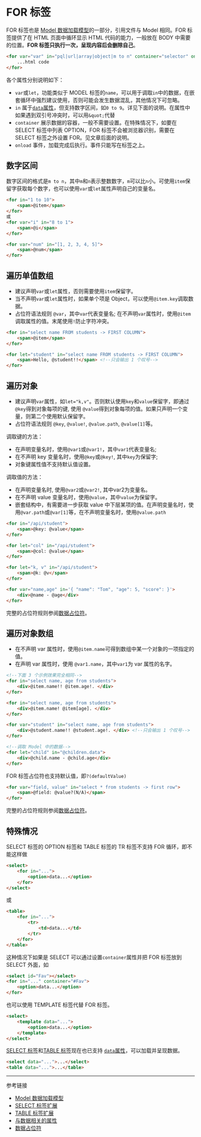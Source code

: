 # FOR 标签

FOR 标签也是 [Model 数据加载模型](/root.js/model.md)的一部分，引用文件与 Model 相同。FOR 标签提供了在 HTML 页面中循环显示 HTML 代码的能力，一般放在 BODY 中需要的位置。**FOR 标签只执行一次，呈现内容后会删除自己**。

```html
<for var="var" in="pql|url|array|object|m to n" container="selector" onload="event">
    ...html code
</for>
```

各个属性分别说明如下：

* `var`或`let`，功能类似于 MODEL 标签的`name`，可以用于调取`in`中的数据，在嵌套循环中强烈建议使用，否则可能会发生数据混乱，其他情况下可忽略。
* `in` 属于[`data`属性](/root.js/data.md)，但支持数字区间，如`0 to 9`。详见下面的说明。在属性中如果遇到双引号冲突时，可以用`&quot;`代替
* `container` 展示数据的容器，一般不需要设置。在特殊情况下，如要在 SELECT 标签中列表 OPTION，FOR 标签不会被浏览器识别，需要在 SELECT 标签之外设置 FOR。见文章后面的说明。
* `onload` 事件，加载完成后执行。事件只能写在标签之上。

## 数字区间

数字区间的格式是`m to n`，其中`m`和`n`表示整数数字，`m`可以比`n`小。可使用`item`保留字获取每个数字，也可以使用`var`或`let`属性声明自己的变量名。

```html
<for in="1 to 10">
    <span>@item</span>
</for>
或
<for var="i" in="8 to 1">
    <span>@i</span>
</for>

<for var="num" in="[1, 2, 3, 4, 5]">
    <span>@num</span>
</for>
```

## 遍历单值数组

* 建议声明`var`或`let`属性，否则需要使用`item`保留字。
* 当不声明`var`或`let`属性时，如果单个项是 Object，可以使用`@item.key`调取数据。
* 占位符语法规则 `@var`，其中`var`代表变量名; 在不声明`var`属性时，使用`@item`调取属性的值。末尾使用`!`防止字符冲突。

```html
<for in="select name FROM students -> FIRST COLUMN">
    <span>@item</span>
</for>

<for let="student" in="select name FROM students -> FIRST COLUMN">
    <span>Hello, @student!!</span> <!--只会输出 1 个叹号-->
</for>
```

## 遍历对象

* 建议声明`var`属性，如`let="k,v"`。否则默认使用`key`和`value`保留字，即通过`@key`得到对象每项的键, 使用 `@value`得到对象每项的值。如果只声明一个变量，则第二个使用默认保留字。
* 占位符语法规则 `@key`, `@value!`, `@value.path`, `@value[1]`等。

调取键的方法：

* 在声明变量名时，使用`@var1`或`@var1!`，其中`var1`代表变量名; 
* 在不声明 key 变量名时，使用`@key`或`@key!`, 其中`key`为保留字;
* 对象键属性值不支持默认值设置。

调取值的方法：

* 在声明变量名时, 使用`@var2`或`@var2!`, 其中var2为变量名。
* 在不声明 value 变量名时，使用`@value`，其中`value`为保留字。
* 嵌套结构中，有需要进一步获取 value 中下层某项的值。在声明变量名时，使用`@var.path`或`@var[1]`等，在不声明变量名时，使用`@value.path`

```html
<for in="/api/student">
    <span>@key: @value</span>
</for>

<for let="col" in="/api/student">
    <span>@col: @value</span>
</for>

<for let="k, v" in="/api/student">
    <span>@k: @v</span>
</for>

<for var="name,age" in='{ "name": "Tom", "age": 5, "score": }'>
    <div>@name - @age</div>
</for>
```

完整的占位符规则参阅[数据占位符](/root.js/holder.md)。

## 遍历对象数组

* 在不声明 var 属性时，使用`@item.name`可得到数组中某一个对象的一项指定的值。
* 在声明 var 属性时，使用 `@var1.name`，其中`var1`为 var 属性的名字。

```html
<!--下面 3 个示例效果完全相同-->
<for in="select name, age from students">
    <div>@item.name!! @item.age!. </div>
</for>

<for in="select name, age from students">
    <div>@item.name! @item[age]. </div>
</for>

<for var="student" in="select name, age from students">
    <div>@student.name!! @student.age!. </div> <!--只会输出 1 个叹号-->
</for>

<!--调取 Model 中的数据-->
<for let="child" in="@children.data">
    <div>@child.name - @child.age</div>
</for>
```

FOR 标签占位符也支持默认值，即`?(defaultValue)`

```html
<for var="field, value" in="select * from students -> first row">
    <span>@field: @value?(N/A)</span>
</for>
```

完整的占位符规则参阅[数据占位符](/root.js/holder.md)。

## 特殊情况

SELECT 标签的 OPTION 标签和 TABLE 标签的 TR 标签不支持 FOR 循环，即不能这样做

```html
<select>
    <for in="...">
        <option>data...</option>
    </for>
</select>
```
或
```html
<table>
    <for in="...">
        <tr>
            <td>data...</td>
        </tr>
    </for>
</table>
```

这种情况下如果是 SELECT 可以通过设置`container`属性并把 FOR 标签放到 SELECT 外面，如

```html
<select id="Fav"></select>
<for in="..." container="#Fav">
    <option>data...</option>
</for>
```

也可以使用 TEMPLATE 标签代替 FOR 标签。

```html
<select>
    <template data="...">
        <option>data...</option>
    </template>
</select>
```

[SELECT 标签](/root.js/select.md)和[TABLE 标签](/root.js/table.md)现在也已支持 [`data`属性](/root.js/data.md)，可以加载并呈现数据。

```html
<select data="...">...</select>
<table data="...">...</table>
```

---
参考链接

* [Model 数据加载模型](/root.js/model.md)
* [SELECT 标签扩展](/root.js/select.md)
* [TABLE 标签扩展](/root.js/table.md)
* [与数据相关的属性](/root.js/data.md)
* [数据占位符](/root.js/holder.md)